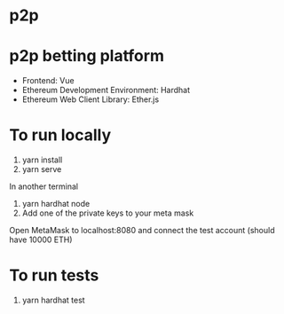 # p2p

# p2p betting platform

* Frontend: Vue
* Ethereum Development Environment: Hardhat
* Ethereum Web Client Library: Ether.js

# To run locally

1. yarn install
2. yarn serve

In another terminal

1. yarn hardhat node
2. Add one of the private keys to your meta mask 

Open MetaMask to localhost:8080 and connect the test account (should have 10000 ETH)

# To run tests

1. yarn hardhat test
